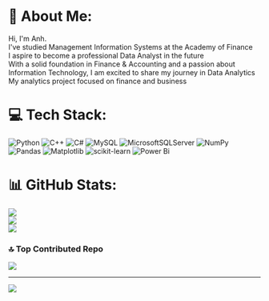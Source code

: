 # 💫 About Me:
Hi, I'm Anh. <br>I've studied Management Information Systems at the Academy of Finance<br>I aspire to become a professional Data Analyst in the future<br>With a solid foundation in Finance & Accounting and a passion about Information Technology, I am excited to share my journey in Data Analytics<br>My analytics project focused on finance and business<br>


# 💻 Tech Stack:
![Python](https://img.shields.io/badge/python-3670A0?style=for-the-badge&logo=python&logoColor=ffdd54) ![C++](https://img.shields.io/badge/c++-%2300599C.svg?style=for-the-badge&logo=c%2B%2B&logoColor=white) ![C#](https://img.shields.io/badge/c%23-%23239120.svg?style=for-the-badge&logo=csharp&logoColor=white) ![MySQL](https://img.shields.io/badge/mysql-4479A1.svg?style=for-the-badge&logo=mysql&logoColor=white) ![MicrosoftSQLServer](https://img.shields.io/badge/Microsoft%20SQL%20Server-CC2927?style=for-the-badge&logo=microsoft%20sql%20server&logoColor=white) ![NumPy](https://img.shields.io/badge/numpy-%23013243.svg?style=for-the-badge&logo=numpy&logoColor=white) ![Pandas](https://img.shields.io/badge/pandas-%23150458.svg?style=for-the-badge&logo=pandas&logoColor=white) ![Matplotlib](https://img.shields.io/badge/Matplotlib-%23ffffff.svg?style=for-the-badge&logo=Matplotlib&logoColor=black) ![scikit-learn](https://img.shields.io/badge/scikit--learn-%23F7931E.svg?style=for-the-badge&logo=scikit-learn&logoColor=white) ![Power Bi](https://img.shields.io/badge/power_bi-F2C811?style=for-the-badge&logo=powerbi&logoColor=black)
# 📊 GitHub Stats:
![](https://github-readme-stats.vercel.app/api?username=AnhDinh1401&theme=dark&hide_border=true&include_all_commits=false&count_private=true)<br/>
![](https://github-readme-streak-stats.herokuapp.com/?user=AnhDinh1401&theme=dark&hide_border=true)<br/>
![](https://github-readme-stats.vercel.app/api/top-langs/?username=AnhDinh1401&theme=dark&hide_border=true&include_all_commits=false&count_private=true&layout=compact)

### 🔝 Top Contributed Repo
![](https://github-contributor-stats.vercel.app/api?username=AnhDinh1401&limit=5&theme=dark&combine_all_yearly_contributions=true)

---
[![](https://visitcount.itsvg.in/api?id=AnhDinh1401&icon=0&color=0)](https://visitcount.itsvg.in)

<!-- Proudly created with GPRM ( https://gprm.itsvg.in ) -->
